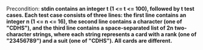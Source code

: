 Precondition: **stdin contains an integer t (1 <= t <= 100), followed by t test cases. Each test case consists of three lines: the first line contains an integer n (1 <= n <= 16), the second line contains a character (one of "CDHS"), and the third line contains a space-separated list of 2n two-character strings, where each string represents a card with a rank (one of "23456789") and a suit (one of "CDHS"). All cards are different.**